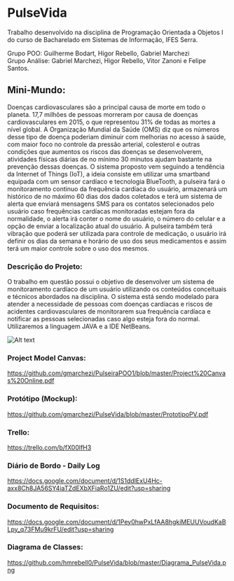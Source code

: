 # PulseVida

Trabalho desenvolvido na disciplina de Programação Orientada a Objetos I do curso de Bacharelado em Sistemas de Informação, IFES Serra.

Grupo POO: Guilherme Bodart, Higor Rebello, Gabriel Marchezi<br>
Grupo Análise: Gabriel Marchezi, Higor Rebello, Vitor Zanoni e Felipe Santos.

## Mini-Mundo:

Doenças cardiovasculares são a principal causa de morte em todo o planeta. 17,7 
milhões de pessoas morreram por causa de doenças cardiovasculares em 2015, o que 
representou 31% de todas as mortes a nível global. A Organização Mundial da Saúde 
(OMS) diz que os números desse tipo de doença poderiam diminuir com melhorias no 
acesso à saúde, com maior foco no controle da pressão arterial, colesterol e outras 
condições que aumentos os riscos das doenças se desenvolverem, atividades físicas 
diárias de no mínimo 30 minutos ajudam bastante na prevenção dessas doenças. 
O sistema proposto vem seguindo a tendência da Internet of Things (IoT), a ideia 
consiste em utilizar uma smartband equipada com um sensor cardíaco e tecnologia 
BlueTooth, a pulseira fará o monitoramento continuo da frequência cardíaca do 
usuário, armazenará um histórico de no máximo 60 dias dos dados coletados e terá 
um sistema de alerta que enviará mensagens SMS para os contatos selecionados pelo 
usuário caso frequências cardíacas monitoradas estejam fora da normalidade, o alerta 
irá conter o nome do usuário, o número do celular e a opção de enviar a localização 
atual do usuário. A pulseira também terá vibração que poderá ser utilizada para 
controle de medicação, o usuário irá definir os dias da semana e horário de uso dos 
seus medicamentos e assim terá um maior controle sobre o uso dos mesmos.<br>


### Descrição do Projeto:
O trabalho em questão possui o objetivo de desenvolver um sistema de monitoramento cardíaco de um usuário utilizando os conteúdos conceituais e técnicos abordados na disciplina. O sistema está sendo modelado para atender a necessidade de pessoas com doenças cardíacas e riscos de acidentes cardiovasculares de monitorarem sua frequência cardíaca e notificar as pessoas selecionadas caso algo esteja fora do normal. Utilizaremos a linguagem JAVA e a IDE NetBeans.<br>

![Alt text](https://github.com/gmarchezi/PulseiraPOO1/blob/master/New%20Wireframe%201.png?raw=true "Imagem")

### Project Model Canvas:

https://github.com/gmarchezi/PulseiraPOO1/blob/master/Project%20Canvas%20Online.pdf

### Protótipo (Mockup): 

https://github.com/gmarchezi/PulseVida/blob/master/PrototipoPV.pdf

### Trello:
https://trello.com/b/fX00lfH3

### Diário de Bordo - Daily Log

https://docs.google.com/document/d/1S1ddIExU4Hc-axx8Ch8JA56SY4iaTZdEXbXFiaRo1ZU/edit?usp=sharing

### Documento de Requisitos:

https://docs.google.com/document/d/1Pey0hwPxLfAA8hgkiMEUUVoudKaBLpy_q73FMu9krFU/edit?usp=sharing

### Diagrama de Classes:

https://github.com/hmrebell0/PulseVida/blob/master/Diagrama_PulseVida.png

